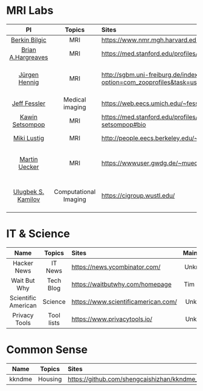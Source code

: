 # MRI Labs
| PI | Topics | Sites | Insititute |
| :---: | :---: | :--- | :---: |
| [Berkin Bilgic](https://scholar.google.com/citations?user=UiSXwdIAAAAJ) | MRI | https://www.nmr.mgh.harvard.edu/~berkin/index.html | MGH |
| [Brian A.Hargreaves](https://scholar.google.com/citations?user=aBxHVEQAAAAJ) | MRI | https://med.stanford.edu/profiles/brian-hargreaves#bio | Stanford University |
| [Jürgen Hennig](https://scholar.google.com.vn/citations?user=Qh2Le2sAAAAJ&hl=en) | MRI | http://sgbm.uni-freiburg.de/index.php?option=com_zooprofiles&task=userProfile&user=13302 | University Medical Center Freiburg |
| [Jeff Fessler](https://scholar.google.com/citations?user=J5f4Gq8AAAAJ) | Medical imaging | https://web.eecs.umich.edu/~fessler/ | Umich |
| [Kawin Setsompop](https://scholar.google.com/citations?user=bYDAyV4AAAAJ) | MRI | https://med.stanford.edu/profiles/kawin-setsompop#bio | Stanford University |
| [Miki Lustig](https://scholar.google.com/citations?user=EWY1qlkAAAAJ) | MRI | http://people.eecs.berkeley.edu/~mlustig/ | UC Berkeley |
| [Martin Uecker](https://scholar.google.com/citations?user=r7BG-ZYAAAAJ) | MRI | https://wwwuser.gwdg.de/~muecker1/ | University Medical Center Göttingen |
| [Ulugbek S. Kamilov](https://scholar.google.com/citations?user=3qYUSDwAAAAJ) | Computational Imaging | https://cigroup.wustl.edu/ | Washigton University in St.Lousis |

# IT & Science
| Name | Topics | Sites | Maintainer |
| :---: | :---: | :--- | :---: |
| Hacker News | IT News | https://news.ycombinator.com/ | Unknowm |
| Wait But Why | Tech Blog | https://waitbutwhy.com/homepage | Tim Urban |
| Scientific American | Science | https://www.scientificamerican.com/ | Unknown |
| Privacy Tools |  Tool lists | https://www.privacytools.io/ | Unknown |

# Common Sense
| Name | Topics | Sites | Maintainer |
| :---: | :---: | :--- | :---: |
| kkndme | Housing | https://github.com/shengcaishizhan/kkndme_tianya | shengcaishizhan |


